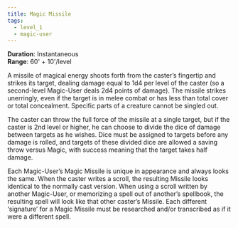 ```yaml
---
title: Magic Missile
tags:
  - level_1
  - magic-user
---
```

**Duration**: Instantaneous  
**Range**: 60' + 10'/level  

A missile of magical energy shoots forth from the caster’s fingertip and strikes its target, dealing damage equal to 1d4 per level of the caster (so a second-level Magic-User deals 2d4 points of damage). The missile strikes unerringly, even if the target is in melee combat or has less than total cover or total concealment. Specific parts of a creature cannot be singled out.  

The caster can throw the full force of the missile at a single target, but if the caster is 2nd level or higher, he can choose to divide the dice of damage between targets as he wishes. Dice must be assigned to targets before any damage is rolled, and targets of these divided dice are allowed a saving throw versus Magic, with success meaning that the target takes half damage.  

Each Magic-User’s Magic Missile is unique in appearance and always looks the same. When the caster writes a scroll, the resulting Missile looks identical to the normally cast version. When using a scroll written by another Magic-User, or memorizing a spell out of another’s spellbook, the resulting spell will look like that other caster’s Missile. Each different ‘signature’ for a Magic Missile must be researched and/or transcribed as if it were a different spell.
